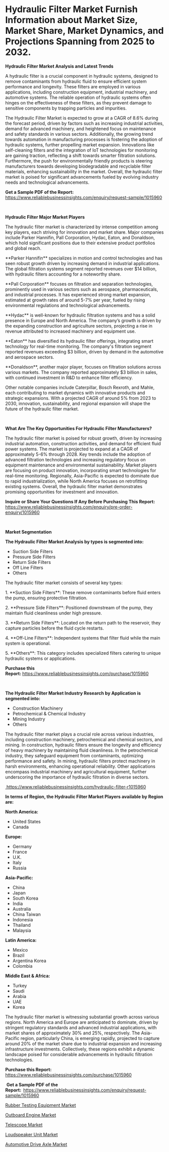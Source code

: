 <p><h1>Hydraulic Filter Market Furnish Information about Market Size, Market Share, Market Dynamics, and Projections Spanning from 2025 to 2032.</h1></p><p><strong>Hydraulic Filter Market Analysis and Latest Trends</strong></p>
<p><p>A hydraulic filter is a crucial component in hydraulic systems, designed to remove contaminants from hydraulic fluid to ensure efficient system performance and longevity. These filters are employed in various applications, including construction equipment, industrial machinery, and automotive systems. The reliable operation of hydraulic systems often hinges on the effectiveness of these filters, as they prevent damage to sensitive components by trapping particles and impurities.</p><p>The Hydraulic Filter Market is expected to grow at a CAGR of 8.6% during the forecast period, driven by factors such as increasing industrial activities, demand for advanced machinery, and heightened focus on maintenance and safety standards in various sectors. Additionally, the growing trend towards automation in manufacturing processes is fostering the adoption of hydraulic systems, further propelling market expansion. Innovations like self-cleaning filters and the integration of IoT technologies for monitoring are gaining traction, reflecting a shift towards smarter filtration solutions. Furthermore, the push for environmentally friendly products is steering manufacturers towards developing biodegradable and recyclable filter materials, enhancing sustainability in the market. Overall, the hydraulic filter market is poised for significant advancements fueled by evolving industry needs and technological advancements.</p></p>
<p><strong>Get a Sample PDF of the Report:&nbsp;</strong> <a href="https://www.reliablebusinessinsights.com/enquiry/request-sample/1015960?utm_campaign=60&utm_medium=2&utm_source=Github&utm_content=ia&utm_term=16022025&utm_id=hydraulic-filter">https://www.reliablebusinessinsights.com/enquiry/request-sample/1015960</a></p>
<p>&nbsp;</p>
<p><strong>Hydraulic Filter Major Market Players</strong></p>
<p><p>The hydraulic filter market is characterized by intense competition among key players, each striving for innovation and market share. Major companies include Parker Hannifin, Pall Corporation, Hydac, Eaton, and Donaldson, which hold significant positions due to their extensive product portfolios and global reach.</p><p>**Parker Hannifin** specializes in motion and control technologies and has seen robust growth driven by increasing demand in industrial applications. The global filtration systems segment reported revenues over $14 billion, with hydraulic filters accounting for a noteworthy share.</p><p>**Pall Corporation** focuses on filtration and separation technologies, prominently used in various sectors such as aerospace, pharmaceuticals, and industrial processes. It has experienced strong market expansion, estimated at growth rates of around 5-7% per year, fueled by rising environmental regulations and technological advancements.</p><p>**Hydac** is well-known for hydraulic filtration systems and has a solid presence in Europe and North America. The company’s growth is driven by the expanding construction and agriculture sectors, projecting a rise in revenue attributed to increased machinery and equipment use.</p><p>**Eaton** has diversified its hydraulic filter offerings, integrating smart technology for real-time monitoring. The company's filtration segment reported revenues exceeding $3 billion, driven by demand in the automotive and aerospace sectors.</p><p>**Donaldson**, another major player, focuses on filtration solutions across various markets. The company reported approximately $3 billion in sales, with continued investment in R&D to enhance filter efficiency.</p><p>Other notable companies include Caterpillar, Bosch Rexroth, and Mahle, each contributing to market dynamics with innovative products and strategic expansions. With a projected CAGR of around 5% from 2023 to 2030, innovation, sustainability, and regional expansion will shape the future of the hydraulic filter market.</p></p>
<p>&nbsp;</p>
<p><strong>What Are The Key Opportunities For Hydraulic Filter Manufacturers?</strong></p>
<p><p>The hydraulic filter market is poised for robust growth, driven by increasing industrial automation, construction activities, and demand for efficient fluid power systems. The market is projected to expand at a CAGR of approximately 5-6% through 2028. Key trends include the adoption of advanced filtration technologies and increasing regulatory focus on equipment maintenance and environmental sustainability. Market players are focusing on product innovation, incorporating smart technologies for real-time monitoring. Regionally, Asia-Pacific is expected to dominate due to rapid industrialization, while North America focuses on retrofitting existing systems. Overall, the hydraulic filter market demonstrates promising opportunities for investment and innovation.</p></p>
<p><strong>Inquire or Share Your Questions If Any Before Purchasing This Report:</strong> <a href="https://www.reliablebusinessinsights.com/enquiry/pre-order-enquiry/1015960?utm_campaign=60&utm_medium=2&utm_source=Github&utm_content=ia&utm_term=16022025&utm_id=hydraulic-filter">https://www.reliablebusinessinsights.com/enquiry/pre-order-enquiry/1015960</a></p>
<p>&nbsp;</p>
<p><strong>Market Segmentation</strong></p>
<p><strong>The Hydraulic Filter Market Analysis by types is segmented into:</strong></p>
<p><ul><li>Suction Side Filters</li><li>Pressure Side Filters</li><li>Return Side Filters</li><li>Off Line Filters</li><li>Others</li></ul></p>
<p><p>The hydraulic filter market consists of several key types: </p><p>1. **Suction Side Filters**: These remove contaminants before fluid enters the pump, ensuring protective filtration.</p><p>2. **Pressure Side Filters**: Positioned downstream of the pump, they maintain fluid cleanliness under high pressure.</p><p>3. **Return Side Filters**: Located on the return path to the reservoir, they capture particles before the fluid cycle restarts.</p><p>4. **Off-Line Filters**: Independent systems that filter fluid while the main system is operational.</p><p>5. **Others**: This category includes specialized filters catering to unique hydraulic systems or applications.</p></p>
<p><strong>Purchase this Report:&nbsp;</strong><a href="https://www.reliablebusinessinsights.com/purchase/1015960?utm_campaign=60&utm_medium=2&utm_source=Github&utm_content=ia&utm_term=16022025&utm_id=hydraulic-filter">https://www.reliablebusinessinsights.com/purchase/1015960</a></p>
<p>&nbsp;</p>
<p><strong>The Hydraulic Filter Market Industry Research by Application is segmented into:</strong></p>
<p><ul><li>Construction Machinery</li><li>Petrochemical & Chemical Industry</li><li>Mining Industry</li><li>Others</li></ul></p>
<p><p>The hydraulic filter market plays a crucial role across various industries, including construction machinery, petrochemical and chemical sectors, and mining. In construction, hydraulic filters ensure the longevity and efficiency of heavy machinery by maintaining fluid cleanliness. In the petrochemical industry, they safeguard equipment from contaminants, optimizing performance and safety. In mining, hydraulic filters protect machinery in harsh environments, enhancing operational reliability. Other applications encompass industrial machinery and agricultural equipment, further underscoring the importance of hydraulic filtration in diverse sectors.</p></p>
<p><a href="https://www.reliablebusinessinsights.com/hydraulic-filter-r1015960?utm_campaign=60&utm_medium=2&utm_source=Github&utm_content=ia&utm_term=16022025&utm_id=hydraulic-filter">&nbsp;https://www.reliablebusinessinsights.com/hydraulic-filter-r1015960</a></p>
<p><strong>In terms of Region, the Hydraulic Filter Market Players available by Region are:</strong></p>
<p>
    <p> <strong> North America: </strong>
        <ul>
            <li>United States</li>
            <li>Canada</li>
        </ul>
        </p> 
    <p> <strong> Europe: </strong>
        <ul>
            <li>Germany</li>
            <li>France</li>
            <li>U.K.</li>
            <li>Italy</li>
            <li>Russia</li>
        </ul>
        </p> 
    <p> <strong> Asia-Pacific: </strong>
        <ul>
            <li>China</li>
            <li>Japan</li>
            <li>South Korea</li>
            <li>India</li>
            <li>Australia</li>
            <li>China Taiwan</li>
            <li>Indonesia</li>
            <li>Thailand</li>
            <li>Malaysia</li>
        </ul>
        </p> 
    <p> <strong> Latin America: </strong>
        <ul>
            <li>Mexico</li>
            <li>Brazil</li>
            <li>Argentina Korea</li>
            <li>Colombia</li>
        </ul>
        </p> 
    <p> <strong> Middle East & Africa: </strong>
        <ul>
            <li>Turkey</li>
            <li>Saudi</li>
            <li>Arabia</li>
            <li>UAE</li>
            <li>Korea</li>
        </ul>
    </p>
    </p>
<p><p>The hydraulic filter market is witnessing substantial growth across various regions. North America and Europe are anticipated to dominate, driven by stringent regulatory standards and advanced industrial applications, with market shares of approximately 30% and 25%, respectively. The Asia-Pacific region, particularly China, is emerging rapidly, projected to capture around 20% of the market share due to industrial expansion and increasing infrastructure investments. Collectively, these regions exhibit a dynamic landscape poised for considerable advancements in hydraulic filtration technologies.</p></p>
<p><strong>Purchase this Report: </strong><a href="https://www.reliablebusinessinsights.com/purchase/1015960?utm_campaign=60&utm_medium=2&utm_source=Github&utm_content=ia&utm_term=16022025&utm_id=hydraulic-filter">https://www.reliablebusinessinsights.com/purchase/1015960</a></p>
<p>&nbsp;<strong>Get a Sample PDF of the Report:&nbsp;&nbsp;</strong><a href="https://www.reliablebusinessinsights.com/enquiry/request-sample/1015960?utm_campaign=60&utm_medium=2&utm_source=Github&utm_content=ia&utm_term=16022025&utm_id=hydraulic-filter">https://www.reliablebusinessinsights.com/enquiry/request-sample/1015960</a></p>
<p><strong></strong></p>
<p><p><a href="https://github.com/iceknahomi/Market-Research-Report-List-1/blob/main/rubber-testing-equipment-market.md?utm_campaign=60&utm_medium=2&utm_source=Github&utm_content=ia&utm_term=16022025&utm_id=hydraulic-filter">Rubber Testing Equipment Market</a></p><p><a href="https://github.com/awalinfucci/Market-Research-Report-List-1/blob/main/outboard-engine-market.md?utm_campaign=60&utm_medium=2&utm_source=Github&utm_content=ia&utm_term=16022025&utm_id=hydraulic-filter">Outboard Engine Market</a></p><p><a href="https://github.com/bezdanteniz/Market-Research-Report-List-1/blob/main/telescope-market.md?utm_campaign=60&utm_medium=2&utm_source=Github&utm_content=ia&utm_term=16022025&utm_id=hydraulic-filter">Telescope Market</a></p><p><a href="https://github.com/tjoensfibich/Market-Research-Report-List-1/blob/main/loudspeaker-unit-market.md?utm_campaign=60&utm_medium=2&utm_source=Github&utm_content=ia&utm_term=16022025&utm_id=hydraulic-filter">Loudspeaker Unit Market</a></p><p><a href="https://github.com/sissalgamd/Market-Research-Report-List-1/blob/main/automotive-drive-axle-market.md?utm_campaign=60&utm_medium=2&utm_source=Github&utm_content=ia&utm_term=16022025&utm_id=hydraulic-filter">Automotive Drive Axle Market</a></p></p>